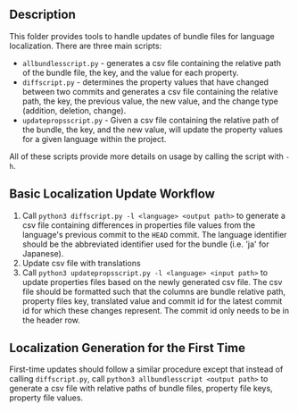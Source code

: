 ## Description

This folder provides tools to handle updates of bundle files for language localization.  There are three main scripts:
- `allbundlesscript.py` - generates a csv file containing the relative path of the bundle file, the key, and the value for each property.
- `diffscript.py` - determines the property values that have changed between two commits and generates a csv file containing the relative path, the key, the previous value, the new value, and the change type (addition, deletion, change).
- `updatepropsscript.py` - Given a csv file containing the relative path of the bundle, the key, and the new value, will update the property values for a given language within the project.

All of these scripts provide more details on usage by calling the script with `-h`. 

## Basic Localization Update Workflow

1. Call `python3 diffscript.py -l <language> <output path>` to generate a csv file containing differences in properties file values from the language's previous commit to the `HEAD` commit.  The language identifier should be the abbreviated identifier used for the bundle (i.e. 'ja' for Japanese).
2. Update csv file with translations
3. Call `python3 updatepropsscript.py -l <language> <input path>` to update properties files based on the newly generated csv file.  The csv file should be formatted such that the columns are bundle relative path, property files key, translated value and commit id for the latest commit id for which these changes represent.  The commit id only needs to be in the header row.

## Localization Generation for the First Time
First-time updates should follow a similar procedure except that instead of calling `diffscript.py`, call `python3 allbundlesscript <output path>` to generate a csv file with relative paths of bundle files, property file keys, property file values.